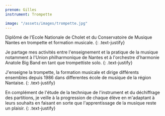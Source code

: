 ```yaml
---
prenom: Gilles
instrument: Trompette

image: "/assets/images/trompette.jpg"
---
```


Diplômé de l'Ecole Nationale de Cholet et du Conservatoire de Musique Nantes en trompette et formation musicale.
{: .text-justify}

Je partage mes activités entre l'enseignement et la pratique de la musique notamment à l'Union philharmonique de Nantes et à l'orchestre d'harmonie Anatole Big Band en tant que trompettiste solo.
{: .text-justify}

J'enseigne la trompette, la formation musicale et dirige différents ensembles depuis 1986 dans differentes école de musique de la région Nantaise.
{: .text-justify}

En complément de l'étude de la technique de l'instrument et du déchiffrage des partitions, je veille à la progression de chaque élève en m'adaptant à leurs souhaits en faisant en sorte que l'apprentissage de la musique reste un plaisir.
{: .text-justify}
